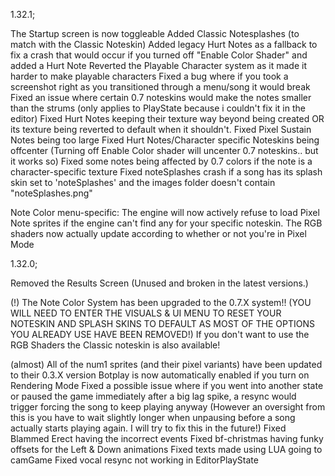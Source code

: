 1.32.1;

The Startup screen is now toggleable
Added Classic Notesplashes (to match with the Classic Noteskin)
Added legacy Hurt Notes as a fallback to fix a crash that would occur if you turned off "Enable Color Shader" and added a Hurt Note
Reverted the Playable Character system as it made it harder to make playable characters
Fixed a bug where if you took a screenshot right as you transitioned through a menu/song it would break
Fixed an issue where certain 0.7 noteskins would make the notes smaller than the strums (only applies to PlayState because i couldn't fix it in the editor)
Fixed Hurt Notes keeping their texture way beyond being created OR its texture being reverted to default when it shouldn't.
Fixed Pixel Sustain Notes being too large
Fixed Hurt Notes/Character specific Noteskins being offcenter (Turning off Enable Color shader will uncenter 0.7 noteskins.. but it works so)
Fixed some notes being affected by 0.7 colors if the note is a character-specific texture
Fixed noteSplashes crash if a song has its splash skin set to 'noteSplashes' and the images folder doesn't contain "noteSplashes.png"

Note Color menu-specific:
The engine will now actively refuse to load Pixel Note sprites if the engine can't find any for your specific noteskin.
The RGB shaders now actually update according to whether or not you're in Pixel Mode

1.32.0;

Removed the Results Screen (Unused and broken in the latest versions.)

(!) The Note Color System has been upgraded to the 0.7.X system!! (YOU WILL NEED TO ENTER THE VISUALS & UI MENU TO RESET YOUR NOTESKIN AND SPLASH SKINS TO DEFAULT AS MOST OF THE OPTIONS YOU ALREADY USE HAVE BEEN REMOVED!) If you don't want to use the RGB Shaders the Classic noteskin is also available!

(almost) All of the num1 sprites (and their pixel variants) have been updated to their 0.3.X version
Botplay is now automatically enabled if you turn on Rendering Mode
Fixed a possible issue where if you went into another state or paused the game immediately after a big lag spike, a resync would trigger forcing the song to keep playing anyway (However an oversight from this is you have to wait slightly longer when unpausing before a song actually starts playing again. I will try to fix this in the future!)
Fixed Blammed Erect having the incorrect events
Fixed bf-christmas having funky offsets for the Left & Down animations
Fixed texts made using LUA going to camGame
Fixed vocal resync not working in EditorPlayState